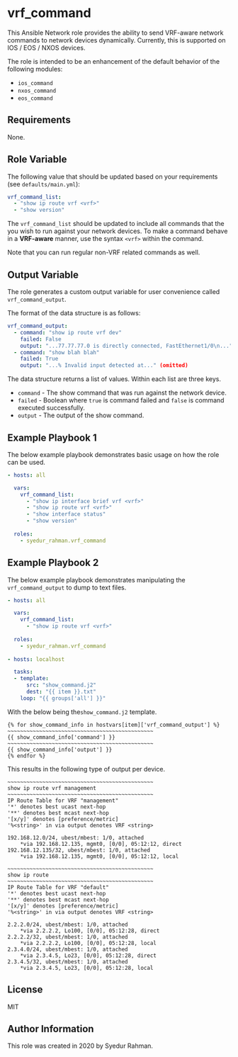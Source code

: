 # vrf_command

This Ansible Network role provides the ability to send VRF-aware network commands to network devices dynamically. Currently, this is supported on IOS / EOS / NXOS devices.

The role is intended to be an enhancement of the default behavior of the following modules:

- `ios_command`
- `nxos_command`
- `eos_command`

## Requirements

None.

## Role Variable

The following value that should be updated based on your requirements (see `defaults/main.yml`):

```yaml
vrf_command_list:
  - "show ip route vrf <vrf>"
  - "show version"
```

The `vrf_command_list` should be updated to include all commands that the you wish to run against your network devices. To make a command behave in a **VRF-aware** manner, use the syntax `<vrf>` within the command.

Note that you can run regular non-VRF related commands as well.

## Output Variable

The role generates a custom output variable for user convenience called `vrf_command_output`.

The format of the data structure is as follows:

```yaml
vrf_command_output:
  - command: "show ip route vrf dev"
  	failed: False
  	output: "...77.77.77.0 is directly connected, FastEthernet1/0\n..." (omitted)
  - command: "show blah blah"
  	failed: True
  	output: "...% Invalid input detected at..." (omitted)

```

The data structure returns a list of values. Within each list are three keys.

- `command` - The show command that was run against the network device.
- `failed` - Boolean where `true` is command failed and `false` is command executed successfully.
- `output` - The output of the show command.

## Example Playbook 1

The below example playbook demonstrates basic usage on how the role can be used.

```yaml
- hosts: all

  vars:
    vrf_command_list:
      - "show ip interface brief vrf <vrf>"
      - "show ip route vrf <vrf>"
      - "show interface status"
      - "show version"
      
  roles:
  	- syedur_rahman.vrf_command
```

## Example Playbook 2

The below example playbook demonstrates manipulating the `vrf_command_output` to dump to text files.

```yaml
- hosts: all

  vars:
    vrf_command_list:
      - "show ip route vrf <vrf>"
      
  roles:
  	- syedur_rahman.vrf_command
  	
- hosts: localhost

  tasks:
  - template:
      src: "show_command.j2"
      dest: "{{ item }}.txt"
    loop: "{{ groups['all'] }}"
```

With the below being the`show_command.j2` template.

```jinja2
{% for show_command_info in hostvars[item]['vrf_command_output'] %}
~~~~~~~~~~~~~~~~~~~~~~~~~~~~~~~~~~~~~~~~~~~~~~
{{ show_command_info['command'] }}
~~~~~~~~~~~~~~~~~~~~~~~~~~~~~~~~~~~~~~~~~~~~~~
{{ show_command_info['output'] }}
{% endfor %}
```

This results in the following type of output per device.

```
~~~~~~~~~~~~~~~~~~~~~~~~~~~~~~~~~~~~~~~~~~~~~~
show ip route vrf management
~~~~~~~~~~~~~~~~~~~~~~~~~~~~~~~~~~~~~~~~~~~~~~
IP Route Table for VRF "management"
'*' denotes best ucast next-hop
'**' denotes best mcast next-hop
'[x/y]' denotes [preference/metric]
'%<string>' in via output denotes VRF <string>

192.168.12.0/24, ubest/mbest: 1/0, attached
    *via 192.168.12.135, mgmt0, [0/0], 05:12:12, direct
192.168.12.135/32, ubest/mbest: 1/0, attached
    *via 192.168.12.135, mgmt0, [0/0], 05:12:12, local

~~~~~~~~~~~~~~~~~~~~~~~~~~~~~~~~~~~~~~~~~~~~~~
show ip route
~~~~~~~~~~~~~~~~~~~~~~~~~~~~~~~~~~~~~~~~~~~~~~
IP Route Table for VRF "default"
'*' denotes best ucast next-hop
'**' denotes best mcast next-hop
'[x/y]' denotes [preference/metric]
'%<string>' in via output denotes VRF <string>

2.2.2.0/24, ubest/mbest: 1/0, attached
    *via 2.2.2.2, Lo100, [0/0], 05:12:28, direct
2.2.2.2/32, ubest/mbest: 1/0, attached
    *via 2.2.2.2, Lo100, [0/0], 05:12:28, local
2.3.4.0/24, ubest/mbest: 1/0, attached
    *via 2.3.4.5, Lo23, [0/0], 05:12:28, direct
2.3.4.5/32, ubest/mbest: 1/0, attached
    *via 2.3.4.5, Lo23, [0/0], 05:12:28, local
```

## License

MIT

## Author Information

This role was created in 2020 by Syedur Rahman.